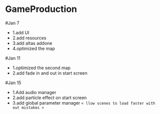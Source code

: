 # GameProduction

#Jan 7
*  1.add UI 
* 2.add resources 
* 3.add altas addone 
* 4.optimized the map 


#Jan 11
* 1.optimized the second map 
* 2.add fade in and out in start screen 

#Jan 15
* 1.Add audio manager 
* 2.add particle effect on start screen 
* 3.add global parameter manager `< llow scenes to load faster with out mistakes >` 
 
